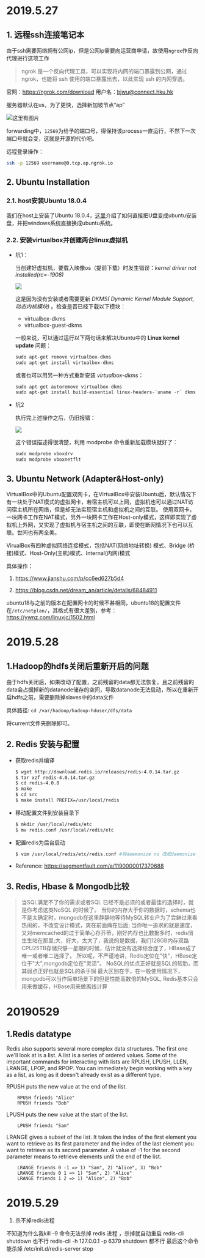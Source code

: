# 2019.5.27

## **1. 远程ssh连接笔记本**

由于ssh需要网络拥有公网ip，但是公网ip需要向运营商申请，故使用`ngrox`作反向代理进行这项工作

> ngrok 是一个反向代理工具，可以实现将内网的端口暴露到公网，通过 ngrok，也能将 ssh 使用的端口暴露出去，以此实现 ssh 的内网穿透。

官网：https://ngrok.com/download
用户名：bjwu@connect.hku.hk


服务器默认在us，为了更快，选择新加坡节点“ap”

![这里有图片](../images/%20ngrox_tcp.png)


forwarding中，`12569`为给予的端口号，得保持该process一直运行，不然下一次端口号就会变，这就是开源的代价吧。

远程登录操作：
```bash
ssh -p 12569 username@0.tcp.ap.ngrok.io
```

## **2. Ubuntu Installation**

### **2.1. host安装Ubuntu 18.0.4**

我们在host上安装了Ubuntu 18.0.4，[这里](https://morvanzhou.github.io/tutorials/others/linux-basic/1-2-install/)介绍了如何直接把U盘变成ubuntu安装盘，并把windows系统直接换成ubuntu系统。

### 2.2. 安装virtualbox并创建两台linux虚拟机

- 坑1：

  当创建好虚拟机，要载入映像os（提前下载）时发生错误：*kernel driver not installed(rc=-1908)* 

  ![](https://i.stack.imgur.com/WKnp1.png)

  这是因为没有安装或者需要更新 *DKMS( Dynamic Kernel Module Support,动态内核模块)* 。检查是否已经下载以下模块：

  - virtualbox-dkms
  - virtualbox-guest-dkms

  一般来说，可以通过运行以下两句话来解决Ubuntu中的 **Linux kernel update** 问题：

  ```python
  sudo apt-get remove virtualbox-dkms
  sudo apt-get install virtualbox-dkms
  ```

  或者也可以用另一种方式重新安装 *virtualbox-dkms*：

  ```python
  sudo apt-get autoremove virtualbox-dkms
  sudo apt-get install build-essential linux-headers-`uname -r` dkms virtualbox-dkms
  ```

- 坑2

  执行完上述操作之后，仍旧报错：

  ![](https://raw.githubusercontent.com/zifehng/MarkDownPhotos/VirtualBox/vboxdrv_error.png)

  这个错误描述得很清楚，利用 modprobe 命令重新加载模块就好了：

  ```python
  sudo modprobe vboxdrv
  sudo modprobe vboxnetflt
  ```

## **3. Ubuntu Network (Adapter&Host-only)**

VirtualBox中的Ubuntu配置双网卡，在VirtualBox中安装Ubuntu后，默认情况下有一块处于NAT模式的虚拟网卡，若宿主机可以上网，虚拟机也可以通过NAT访问宿主机所在网络，但是却无法实现宿主机和虚拟机之间的互联。
使用双网卡，一块网卡工作在NAT模式，另外一块网卡工作在Host-only模式，这样即实现了虚拟机上外网，又实现了虚拟机与宿主机之间的互联，即使在断网情况下也可以互联。世间也有两全美。

VirualBox有四种虚拟网络连接模式，包括NAT(网络地址转换) 模式、Bridge (桥接)模式、Host-Only(主机)模式、Internal(内网)模式

具体操作：
1. https://www.jianshu.com/p/cc6ed627b5d4

2. https://blog.csdn.net/dream_an/article/details/68484911

ubuntu18与之前的版本在配置网卡的时候不甚相同，ubuntu18的配置文件在`/etc/netplan/`，其格式有很大差别，参考：https://ywnz.com/linuxjc/1502.html

# 2019.5.28

## 1.Hadoop的hdfs关闭后重新开启的问题

由于hdfs关闭后，如果改动了配置，之前残留的data都无法恢复，且之前残留的data会占据掉新的datanode储存的空间，导致datanode无法启动，所以在重新开启hdfs之前，需要删除掉slaves中的data文件

具体路径: `cd /var/hadoop/hadoop-hduser/dfs/data`

将current文件夹删除即可。

## 2. Redis 安装与配置

* 获取redis并编译

  ```bash
  $ wget http://download.redis.io/releases/redis-4.0.14.tar.gz
  $ tar xzf redis-4.0.14.tar.gz
  $ cd redis-4.0.8
  $ make
  $ cd src
  $ make install PREFIX=/usr/local/redis
  ```

* 移动配置文件到安装目录下

  ```bash
  $ mkdir /usr/local/redis/etc
  $ mv redis.conf /usr/local/redis/etc
  ```

* 配置redis为后台启动

  ```bash
  $ vim /usr/local/redis/etc/redis.conf #将daemonize no 改成daemonize yes
  ```

* Reference: https://segmentfault.com/a/1190000017370688

## 3. Redis, Hbase & Mongodb比较

> 当SQL满足不了你的需求或者SQL 已经不是必须的或者最佳的选择时，就是你考虑这类NoSQL 的时候了。
当你的内存大于你的数据时，schema也不是太确定时，mongodb在这里静静地等待MySQL转业户为了尝鲜过来看热闹的，不改变设计模式，爽在前面痛在后面;
当你唯一追求的就是速度，又对memcached的过于简单心存芥蒂，刚好内存也比数据多时，redis俏生生站在那里;大，好大，太大了，我说的是数据，我们128GB内存双路CPU25TB存储只够一星期的时候，估计就没有选择综合症了，HBase成了唯一或者唯二选择了。
所以呢，不严谨地讲，Redis定位在"快"，HBase定位于"大",mongodb定位在"灵活"。
NoSQL的优点正好就是SQL的软肋，而其弱点正好也就是SQL的杀手锏
最大区别在于，在一般使用情况下，mongodb可以当作简单场景下的但是性能高数倍的MySQL, Redis基本只会用来做缓存，HBase用来做离线计算

# 20190529

## 1.Redis datatype

Redis also supports several more complex data structures. The first one we'll look at is a list. A list is a series of ordered values. Some of the important commands for interacting with lists are RPUSH, LPUSH, LLEN, LRANGE, LPOP, and RPOP. You can immediately begin working with a key as a list, as long as it doesn't already exist as a different type.

RPUSH puts the new value at the end of the list.
```
    RPUSH friends "Alice"
    RPUSH friends "Bob"
```    
LPUSH puts the new value at the start of the list.

```
    LPUSH friends "Sam"
```
LRANGE gives a subset of the list. It takes the index of the first element you want to retrieve as its first parameter and the index of the last element you want to retrieve as its second parameter. A value of -1 for the second parameter means to retrieve elements until the end of the list.

```
    LRANGE friends 0 -1 => 1) "Sam", 2) "Alice", 3) "Bob"
    LRANGE friends 0 1 => 1) "Sam", 2) "Alice"
    LRANGE friends 1 2 => 1) "Alice", 2) "Bob" 
```

# 2019.5.29

1. 杀不掉redis进程 

不知道为什么我kill -9 命令无法杀掉 redis 进程 ，杀掉就自动重启 
redis-cli shutdown 也不行 
redis-cli -h 127.0.0.1 -p 6379 shutdown 都不行 
最后这个命令能杀掉 
/etc/init.d/redis-server stop


